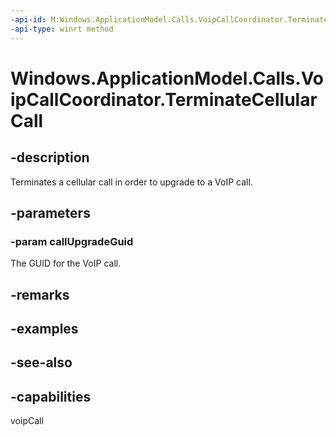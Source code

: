```yaml
---
-api-id: M:Windows.ApplicationModel.Calls.VoipCallCoordinator.TerminateCellularCall(System.Guid)
-api-type: winrt method
---
```


<!-- Method syntax
public void TerminateCellularCall(System.Guid callUpgradeGuid)
-->

# Windows.ApplicationModel.Calls.VoipCallCoordinator.TerminateCellularCall

## -description
Terminates a cellular call in order to upgrade to a VoIP call.

## -parameters
### -param callUpgradeGuid
The GUID for the VoIP call.

## -remarks

## -examples

## -see-also


## -capabilities
voipCall